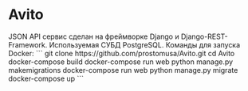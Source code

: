 <h1> Avito </h1>
JSON API сервис сделан на фреймворке Django и Django-REST-Framework. Используемая СУБД PostgreSQL.
Команды для запуска Docker:
```
git clone https://github.com/prostomusa/Avito.git
cd Avito
docker-compose build
docker-compose run web python manage.py makemigrations
docker-compose run web python manage.py migrate
docker-compose up
```

